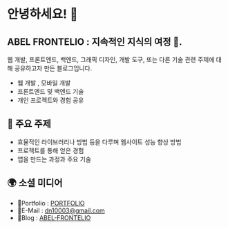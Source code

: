 # 안녕하세요! 👋

## ABEL FRONTELIO : 지속적인 지식의 여정 📖.

웹 개발, 프론트엔드, 백엔드, 그래픽 디자인, 개발 도구, 또는 다른 기술 관련 주제에 대해 공유하고자 만든 블로그입니다.

- 웹 개발 , 모바일 개발
- 프론트엔드 및 백엔드 기술
- 개인 프로젝트와 경험 공유

## 📝 주요 주제

- 효율적인 라이브러리나 방법 등을 다루며 웹사이트 성능 향상 방법
- 프로젝트를 통해 얻은 경험
- 앱을 만드는 과정과 주요 기술

## 🌍 소셜 미디어

- 🙂Portfolio : [PORTFOLIO](https://nextjs-abel-frontelio.vercel.app/)
- 📧E-Mail : dn10003@gmail.com
- 🌟Blog : [ABEL-FRONTELIO](https://kdn0325.github.io/)
